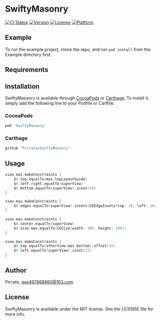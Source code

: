 # SwiftyMasonry

[![CI Status](https://img.shields.io/travis/Pircate/SwiftyMasonry.svg?style=flat)](https://travis-ci.org/Pircate/SwiftyMasonry)
[![Version](https://img.shields.io/cocoapods/v/SwiftyMasonry.svg?style=flat)](https://cocoapods.org/pods/SwiftyMasonry)
[![License](https://img.shields.io/cocoapods/l/SwiftyMasonry.svg?style=flat)](https://cocoapods.org/pods/SwiftyMasonry)
[![Platform](https://img.shields.io/cocoapods/p/SwiftyMasonry.svg?style=flat)](https://cocoapods.org/pods/SwiftyMasonry)

## Example

To run the example project, clone the repo, and run `pod install` from the Example directory first.

## Requirements

## Installation

SwiftyMasonry is available through [CocoaPods](https://cocoapods.org) or [Carthage](https://github.com/Carthage/Carthage). To install
it, simply add the following line to your Podfile or Cartfile:

### CocoaPods

```ruby
pod 'SwiftyMasonry'
```

### Carthage

```ruby
github "Pircate/SwiftyMasonry"
```

## Usage

```swift
view.mas.makeConstraints {
    $0.top.equalTo(mas.topLayoutGuide)
    $0.left.right.equalTo(superView)
    $0.bottom.equalTo(superView).inset(49)
}

view.mas.makeConstraints {
    $0.edges.equalTo(superView).insets(UIEdgeInsets(top: 10, left: 20, bottom: 30, right: 40))
}

view.mas.makeConstraints {
    $0.center.equalTo(superView)
    $0.size.mas.equalTo(CGSize(width: 100, height: 100))
}

view.mas.makeConstraints {
    $0.top.equalTo(otherView.mas.bottom).offset(20)
    $0.left.equalTo(superView).inset(15)
}
```

## Author

Pircate, gao497868860@163.com

## License

SwiftyMasonry is available under the MIT license. See the LICENSE file for more info.
